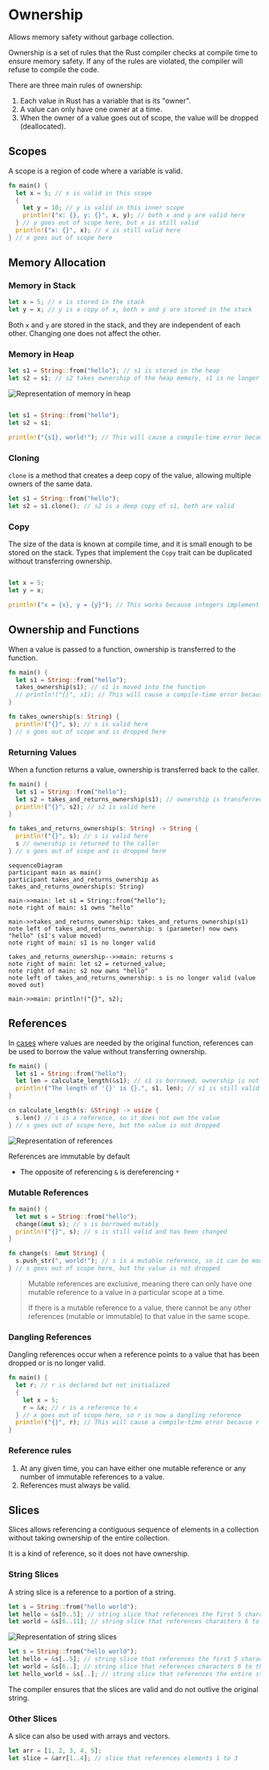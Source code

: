 # Ownership

Allows memory safety without garbage collection.

Ownership is a set of rules that the Rust compiler checks at compile time to ensure memory safety.
If any of the rules are violated, the compiler will refuse to compile the code.

There are three main rules of ownership:

1. Each value in Rust has a variable that is its "owner".
2. A value can only have one owner at a time.
3. When the owner of a value goes out of scope, the value will be dropped (deallocated).

## Scopes

A scope is a region of code where a variable is valid.

```rust
fn main() {
  let x = 5; // x is valid in this scope
  {
    let y = 10; // y is valid in this inner scope
    println!("x: {}, y: {}", x, y); // both x and y are valid here
  } // y goes out of scope here, but x is still valid
  println!("x: {}", x); // x is still valid here
} // x goes out of scope here
```

## Memory Allocation

### Memory in Stack

```rust
let x = 5; // x is stored in the stack
let y = x; // y is a copy of x, both x and y are stored in the stack
```

Both `x` and `y` are stored in the stack, and they are independent of each other. Changing one does not affect the other.

### Memory in Heap

```rust
let s1 = String::from("hello"); // s1 is stored in the heap
let s2 = s1; // s2 takes ownership of the heap memory, s1 is no longer valid
```

![Representation of memory in heap](https://doc.rust-lang.org/book/img/trpl04-04.svg)

```rust

let s1 = String::from("hello");
let s2 = s1;

println!("{s1}, world!"); // This will cause a compile-time error because s1 is no longer valid
```

### Cloning

`clone` is a method that creates a deep copy of the value, allowing multiple owners of the same data.

```rust
let s1 = String::from("hello");
let s2 = s1.clone(); // s2 is a deep copy of s1, both are valid
```

### Copy

The size of the data is known at compile time, and it is small enough to be stored on the stack.
Types that implement the `Copy` trait can be duplicated without transferring ownership.

```rust

let x = 5;
let y = x;

println!("x = {x}, y = {y}"); // This works because integers implement the Copy trait
```

## Ownership and Functions

When a value is passed to a function, ownership is transferred to the function.

```rust
fn main() {
  let s1 = String::from("hello");
  takes_ownership(s1); // s1 is moved into the function
  // println!("{}", s1); // This will cause a compile-time error because s1 is no longer valid
}

fn takes_ownership(s: String) {
  println!("{}", s); // s is valid here
} // s goes out of scope and is dropped here
```

### Returning Values

When a function returns a value, ownership is transferred back to the caller.

```rust
fn main() {
  let s1 = String::from("hello");
  let s2 = takes_and_returns_ownership(s1); // ownership is transferred to s2
  println!("{}", s2); // s2 is valid here
}

fn takes_and_returns_ownership(s: String) -> String {
  println!("{}", s); // s is valid here
  s // ownership is returned to the caller
} // s goes out of scope and is dropped here
```

```mermaid
sequenceDiagram
participant main as main()
participant takes_and_returns_ownership as takes_and_returns_ownership(s: String)

main->>main: let s1 = String::from("hello");
note right of main: s1 owns "hello"

main->>takes_and_returns_ownership: takes_and_returns_ownership(s1)
note left of takes_and_returns_ownership: s (parameter) now owns "hello" (s1's value moved)
note right of main: s1 is no longer valid

takes_and_returns_ownership-->>main: returns s
note right of main: let s2 = returned_value;
note right of main: s2 now owns "hello"
note left of takes_and_returns_ownership: s is no longer valid (value moved out)

main->>main: println!("{}", s2);
```

## References

In [cases](#returning-values) where values are needed by the original function, references can be used to borrow the value without transferring ownership.

```rust
fn main() {
  let s1 = String::from("hello");
  let len = calculate_length(&s1); // s1 is borrowed, ownership is not transferred
  println!("The length of '{}' is {}.", s1, len); // s1 is still valid
}

cn calculate_length(s: &String) -> usize {
  s.len() // s is a reference, so it does not own the value
} // s goes out of scope here, but the value is not dropped
```

![Representation of references](https://doc.rust-lang.org/book/img/trpl04-06.svg)

References are immutable by default

* The opposite of referencing `&` is dereferencing `*`

### Mutable References

```rust
fn main() {
  let mut s = String::from("hello");
  change(&mut s); // s is borrowed mutably
  println!("{}", s); // s is still valid and has been changed
}

fn change(s: &mut String) {
  s.push_str(", world!"); // s is a mutable reference, so it can be modified
} // s goes out of scope here, but the value is not dropped
```

> Mutable references are exclusive, meaning there can only have one mutable reference to a value in a particular scope at a time.
>
> If there is a mutable reference to a value, there cannot be any other references (mutable or immutable) to that value in the same scope.

### Dangling References

Dangling references occur when a reference points to a value that has been dropped or is no longer valid.

```rust
fn main() {
  let r; // r is declared but not initialized
  {
    let x = 5;
    r = &x; // r is a reference to x
  } // x goes out of scope here, so r is now a dangling reference
  println!("{}", r); // This will cause a compile-time error because r is dangling
}
```

### Reference rules

1. At any given time, you can have either one mutable reference or any number of immutable references to a value.
2. References must always be valid.

## Slices

Slices allows referencing a contiguous sequence of elements in a collection without taking ownership of the entire collection.

It is a kind of reference, so it does not have ownership.

### String Slices

A string slice is a reference to a portion of a string.

```rust
let s = String::from("hello world");
let hello = &s[0..5]; // string slice that references the first 5 characters
let world = &s[6..11]; // string slice that references characters 6 to 11
```

![Representation of string slices](https://doc.rust-lang.org/book/img/trpl04-07.svg)

```rust
let s = String::from("hello world");
let hello = &s[..5]; // string slice that references the first 5 characters
let world = &s[6..]; // string slice that references characters 6 to the end
let hello_world = &s[..]; // string slice that references the entire string
```

The compiler ensures that the slices are valid and do not outlive the original string.

### Other Slices

A slice can also be used with arrays and vectors.

```rust
let arr = [1, 2, 3, 4, 5];
let slice = &arr[1..4]; // slice that references elements 1 to 3
```

